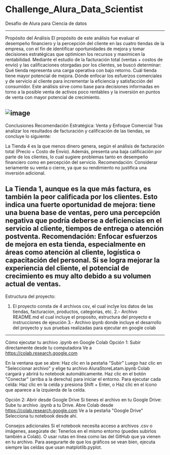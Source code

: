# Challenge_Alura_Data_Scientist
Desafio de Alura para Ciencia de datos

-------------------------------------------------------------------------------------------------------------------------------------------------------------------------------------------------------------------------------
Propósito del Análisis
El propósito de este análisis fue evaluar el desempeño financiero y la percepción del cliente en las cuatro tiendas de la empresa, con el fin de identificar oportunidades de mejora y tomar decisiones estratégicas que optimicen los recursos y maximicen la rentabilidad.
Mediante el estudio de la facturación total (ventas + costos de envío) y las calificaciones otorgadas por los clientes, se buscó determinar:
Qué tienda representa una carga operativa con bajo retorno.
Cuál tienda tiene mayor potencial de mejora.
Dónde enfocar los esfuerzos comerciales y de servicio al cliente para incrementar la eficiencia y satisfacción del consumidor.
Este análisis sirve como base para decisiones informadas en torno a la posible venta de activos poco rentables y la inversión en puntos de venta con mayor potencial de crecimiento.

![image](https://github.com/user-attachments/assets/8a32df52-f14d-4977-81c4-815184522ded)
-------------------------------------------------------------------------------------------------------------------------------------------------------------------------------------------------------------------------------
Conclusiones
Recomendación Estratégica: Venta y Enfoque Comercial
Tras analizar los resultados de facturación y calificación de las tiendas, se concluye lo siguiente:

La Tienda 4 es la que menos dinero genera, según el análisis de facturación total (Precio + Costo de Envío). Además, presenta una baja calificación por parte de los clientes, lo cual sugiere problemas tanto en desempeño financiero como en percepción del servicio.
Recomendación: Considerar seriamente su venta o cierre, ya que su rendimiento no justifica una inversión adicional.

La Tienda 1, aunque es la que más factura, es también la peor calificada por los clientes. Esto indica una fuerte oportunidad de mejora: tiene una buena base de ventas, pero una percepción negativa que podría deberse a deficiencias en el servicio al cliente, tiempos de entrega o atención postventa.
Recomendación: Enfocar esfuerzos de mejora en esta tienda, especialmente en áreas como atención al cliente, logística o capacitación del personal. Si se logra mejorar la experiencia del cliente, el potencial de crecimiento es muy alto debido a su volumen actual de ventas.
-------------------------------------------------------------------------------------------------------------------------------------------------------------------------------------------------------------------------------
Estructura del proyecto:
1. El proyecto consta de 4 archivos csv, el cual inclye los datos de las tiendas, facturacion, productos, categorias, etc.
2.- Archivo README.md el cual incluye el proposito, estructura del proyecto e instrucciones de ejeución
3.- Archivo ipynb donde incluye el desarrollo del proyecto y sus pruebas realizadas para ejecutar en google colab
-------------------------------------------------------------------------------------------------------------------------------------------------------------------------------------------------------------------------------
Cómo ejecutar tu archivo .ipynb en Google Colab
Opción 1: Subir directamente desde tu computadora
Ve a https://colab.research.google.com

En la ventana que se abre:
Haz clic en la pestaña "Subir"
Luego haz clic en "Seleccionar archivo" y elige tu archivo AluraStoreLatam.ipynb
Colab cargará y abrirá tu notebook automáticamente.
Haz clic en el botón "Conectar" (arriba a la derecha) para iniciar el entorno.
Para ejecutar cada celda:
Haz clic en la celda y presiona Shift + Enter, o
Haz clic en el ícono que aparece a la izquierda de la celda.

Opción 2: Abrir desde Google Drive
Si tienes el archivo en tu Google Drive:
Sube tu archivo .ipynb a tu Drive.
Abre Colab desde https://colab.research.google.com
Ve a la pestaña "Google Drive"
Selecciona tu notebook desde ahí.

Consejos adicionales
Si el notebook necesita acceso a archivos .csv o imágenes, asegúrate de:
Tenerlos en el mismo entorno (puedes subirlos también a Colab).
O usar rutas en línea como las del GitHub que ya vienen en tu archivo.
Para asegurarte de que los gráficos se vean bien, ejecuta siempre las celdas que usan matplotlib.pyplot.

